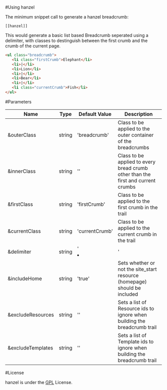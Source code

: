 #Using hanzel

The minimum snippet call to generate a hanzel breadcrumb:

```
[[hanzel]]

```
This would generate a basic list based Breadcrumb seperated using a delimiter, with classes to destinguish between the first crumb and the crumb of the current page.


 ```html
<ul class="breadcrumb">
	<li class="firstCrumb">Elephant</li>
	<li>|</li>
	<li>Lion</li>
	<li>|</li>
	<li>Bear</li>
	<li>|</li>
	<li class="currentCrumb">Fish</li>
</ul>
 ```


#Parameters


| Name | Type | Default Value | Description |
| ---- | ---- | ------------- | ----------- |
| &outerClass | string | 'breadcrumb' | Class to be applied to the outer container of the breadcrumbs |
| &innerClass | string | '' | Class to be applied to every bread crumb other than the first and current crumbs |
| &firstClass | string | 'firstCrumb' | Class to be applied to the first crumb in the trail |
| &currentClass | string | 'currentCrumb' | Class to be applied to the current crumb in the trail |
| &delimiter | string | '<li>|</li>' | Delimiter to seperate crumbs |
| &includeHome | string | 'true' | Sets whether or not the site_start resource (homepage) should be included |
| &excludeResources | string | '' | Sets a list of Resource ids to ignore when building the breadcrumb trail |
| &excludeTemplates | string | '' | Sets a list of Template ids to ignore when building the breadcrumb trail |

#License

hanzel is under the [GPL](http://www.gnu.org/copyleft/gpl.html) License.
